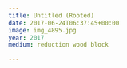 ```yaml
---
title: Untitled (Rooted)
date: 2017-06-24T06:37:45+00:00
image: img_4895.jpg
year: 2017
medium: reduction wood block

---
```

